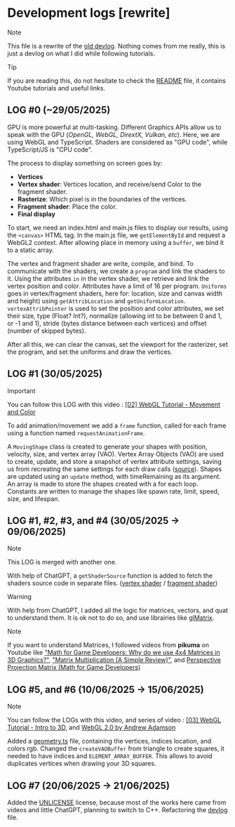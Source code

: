 # Development logs [rewrite]

> [!NOTE]  
> This file is a rewrite of the [old devlog](old-DEVLOG.md). Nothing comes from me really, this is just a devlog on what I did while following tutorials.

> [!TIP]  
> If you are reading this, do not hesitate to check the [README](README.md) file, it contains Youtube tutorials and useful links.

## LOG #0 (~29/05/2025)

GPU is more powerful at multi-tasking. Different Graphics APIs allow us to speak with the GPU (*OpenGL, WebGL, DirextX, Vulkan, etc*). Here, we are using WebGL and TypeScript. Shaders are considered as "GPU code", while TypeScript/JS is "CPU code".

The process to display something on screen goes by:  
- **Vertices**
- **Vertex shader**: Vertices location, and receive/send Color to the fragment shader.
- **Rasterize**: Which pixel is in the boundaries of the vertices.
- **Fragment shader**: Place the color.
- **Final display**

To start, we need an index.html and main.js files to display our results, using the `<canvas>` HTML tag. In the main.js file, we `getElementById` and request a WebGL2 context. After allowing place in memory using a `buffer`, we bind it to a static array.  

The vertex and fragment shader are write, compile, and bind. To communicate with the shaders, we create a `program` and link the shaders to it. Using the attributes `in` in the vertex shader, we retrieve and link the vertex position and color. Attributes have a limit of 16 per program. `Uniforms` goes in vertex/fragment shaders, here for: location, size and canvas width and height) using `getAttribLocation` and `getUniformLocation`. `vertexAttribPointer` is used to set the position and color attributes, we set their size, type (Float? Int?), normalize (allowing int to be between 0 and 1, or -1 and 1), stride (bytes distance between each vertices) and offset (number of skipped bytes).  

After all this, we can clear the canvas, set the viewport for the rasterizer, set the program, and set the uniforms and draw the vertices.

## LOG #1 (30/05/2025)

> [!IMPORTANT]  
> You can follow this LOG with this video : [[02] WebGL Tutorial - Movement and Color](https://youtu.be/lLa6XkVLj0w)

To add animation/movement we add a `frame` function, called for each frame using a function named `requestAnimationFrame`.  

A `MovingShape` class is created to generate your shapes with position, velocity, size, and vertex array (VAO). Vertex Array Objects (VAO) are used to create, update, and store a snapshot of vertex attribute settings, saving us from recreating the same settings for each draw calls ([source](https://youtu.be/R2Y6vb3z_Hw)). Shapes are updated using an `update` method, with timeRemaining as its argument. An array is made to store the shapes created with a for each loop. Constants are written to manage the shapes like spawn rate, limit, speed, size, and lifespan. 

## LOG #1, #2, #3, and #4 (30/05/2025 → 09/06/2025)

> [!NOTE]  
> This LOG is merged with another one.

With help of ChatGPT, a `getShaderSource` function is added to fetch the shaders source code in separate files. ([vertex shader](/shaders/vertex_shader.vert) / [fragment shader](/shaders/fragment_shader.frag))  

> [!WARNING]  
> With help from ChatGPT, I added all the logic for matrices, vectors, and quat to understand them. It is ok not to do so, and use librairies like [glMatrix](https://glmatrix.net/).

> [!NOTE]  
> If you want to understand Matrices, I followed videos from **pikuma** on Youtube like ["Math for Game Developers: Why do we use 4x4 Matrices in 3D Graphics?"](https://youtu.be/Do_vEjd6gF0), ["Matrix Multiplication (A Simple Review)"](https://youtu.be/UG530eh8q4A), and [Perspective Projection Matrix (Math for Game Developers)](https://youtu.be/EqNcqBdrNyI)

## LOG #5, and #6 (10/06/2025 → 15/06/2025)

> [!NOTE]  
> You can follow the LOGs with this video, and series of video : [[03] WebGL Tutorial - Intro to 3D](https://youtu.be/_GSCxcmJ06A), and [WebGL 2.0 by Andrew Adamson](https://youtube.com/playlist?list=PLPbmjY2NVO_X1U1JzLxLDdRn4NmtxyQQo)

Added a [geometry.ts](/src/geometry.ts) file, containing the vertices, indices location, and colors rgb. Changed the `createVAOBuffer` from triangle to create squares, it needed to have indices and `ELEMENT_ARRAY_BUFFER`. This allows to avoid duplicates vertices when drawing your 3D squares.

## LOG #7 (20/06/2025 → 21/06/2025)

Added the [UNLICENSE](LICENCE) license, because most of the works here came from videos and little ChatGPT, planning to switch to C++. Refactoring the [devlog](DEVLOG.md) file.